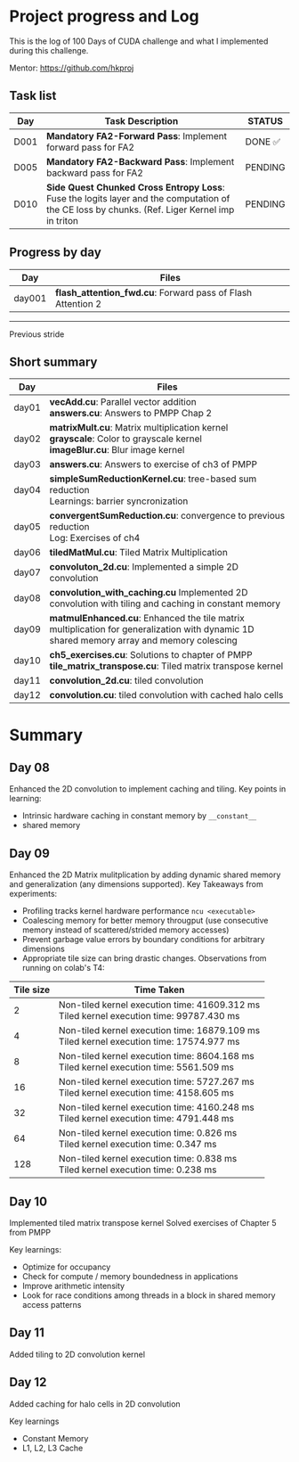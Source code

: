 # Project progress and Log

This is the log of 100 Days of CUDA challenge and what I implemented during this challenge.

Mentor: https://github.com/hkproj

## Task list

| Day  | Task Description                                                                                                                                | STATUS  |
| ---- | ----------------------------------------------------------------------------------------------------------------------------------------------- | ------- |
| D001 | **Mandatory FA2-Forward Pass**: Implement forward pass for FA2                                                                                  | DONE ✅ |
| D005 | **Mandatory FA2-Backward Pass**: Implement backward pass for FA2                                                                                | PENDING |
| D010 | **Side Quest Chunked Cross Entropy Loss**: Fuse the logits layer and the computation of the CE loss by chunks. (Ref. Liger Kernel imp in triton | PENDING |

## Progress by day

| Day    | Files                                                         |
| ------ | ------------------------------------------------------------- |
| day001 | **flash_attention_fwd.cu**: Forward pass of Flash Attention 2 |

---

Previous stride

## Short summary

| Day   | Files                                                                                                                                      |
| ----- | ------------------------------------------------------------------------------------------------------------------------------------------ |
| day01 | **vecAdd.cu**: Parallel vector addition <br> **answers.cu**: Answers to PMPP Chap 2                                                        |
| day02 | **matrixMult.cu**: Matrix multiplication kernel <br> **grayscale**: Color to grayscale kernel <br> **imageBlur.cu**: Blur image kernel     |
| day03 | **answers.cu**: Answers to exercise of ch3 of PMPP                                                                                         |
| day04 | **simpleSumReductionKernel.cu**: tree-based sum reduction <br> Learnings: barrier syncronization                                           |
| day05 | **convergentSumReduction.cu**: convergence to previous reduction <br> Log: Exercises of ch4                                                |
| day06 | **tiledMatMul.cu**: Tiled Matrix Multiplication                                                                                            |
| day07 | **convoluton_2d.cu**: Implemented a simple 2D convolution                                                                                  |
| day08 | **convolution_with_caching.cu** Implemented 2D convolution with tiling and caching in constant memory                                      |
| day09 | **matmulEnhanced.cu**: Enhanced the tile matrix multiplication for generalization with dynamic 1D shared memory array and memory colescing |
| day10 | **ch5_exercises.cu**: Solutions to chapter of PMPP <br> **tile_matrix_transpose.cu**: Tiled matrix transpose kernel                        |
| day11 | **convolution_2d.cu**: tiled convolution                                                                                                   |
| day12 | **convolution.cu**: tiled convolution with cached halo cells                                                                               |

# Summary

## Day 08

Enhanced the 2D convolution to implement caching and tiling.
Key points in learning:

- Intrinsic hardware caching in constant memory by `__constant__`
- shared memory

## Day 09

Enhanced the 2D Matrix mulitplication by adding dynamic shared memory and generalization (any dimensions supported).
Key Takeaways from experiments:

- Profiling tracks kernel hardware performance `ncu <executable>`
- Coalescing memory for better memory througput (use consecutive memory instead of scattered/strided memory accesses)
- Prevent garbage value errors by boundary conditions for arbitrary dimensions
- Appropriate tile size can bring drastic changes. Observations from running on colab's T4:

| Tile size | Time Taken                                                                                   |
| --------- | -------------------------------------------------------------------------------------------- |
| 2         | Non-tiled kernel execution time: 41609.312 ms <br> Tiled kernel execution time: 99787.430 ms |
| 4         | Non-tiled kernel execution time: 16879.109 ms <br> Tiled kernel execution time: 17574.977 ms |
| 8         | Non-tiled kernel execution time: 8604.168 ms <br> Tiled kernel execution time: 5561.509 ms   |
| 16        | Non-tiled kernel execution time: 5727.267 ms <br> Tiled kernel execution time: 4158.605 ms   |
| 32        | Non-tiled kernel execution time: 4160.248 ms <br> Tiled kernel execution time: 4791.448 ms   |
| 64        | Non-tiled kernel execution time: 0.826 ms <br> Tiled kernel execution time: 0.347 ms         |
| 128       | Non-tiled kernel execution time: 0.838 ms<br> Tiled kernel execution time: 0.238 ms          |

## Day 10

Implemented tiled matrix transpose kernel
Solved exercises of Chapter 5 from PMPP

Key learnings:

- Optimize for occupancy
- Check for compute / memory boundedness in applications
- Improve arithmetic intensity
- Look for race conditions among threads in a block in shared memory access patterns

## Day 11

Added tiling to 2D convolution kernel

## Day 12

Added caching for halo cells in 2D convolution

Key learnings

- Constant Memory
- L1, L2, L3 Cache
